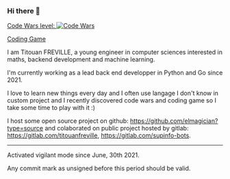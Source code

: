 ### Hi there 👋

[Code Wars level: ![Code Wars](https://www.codewars.com/users/switchelven/badges/micro)](https://www.codewars.com/users/switchelven) 

[Coding Game](https://www.codingame.com/profile/4a90e43cd348ac7aa183c0843cfc2a641283514)

I am Titouan FREVILLE, a young engineer in computer sciences interested in maths, backend development and machine learning.

I'm currently working as a lead back end developper in Python and Go since 2021.

I love to learn new things every day and I often use langage I don't know in custom project and I recently discovered code wars and coding game so I take some time to play with it :)

I host some open source project on github: https://github.com/elmagician?type=source and colaborated on public project hosted by gitlab: https://gitlab.com/titouanfreville, https://gitlab.com/supinfo-bots.

--------


Activated vigilant mode since June, 30th 2021. 

Any commit mark as unsigned before this period should be valid.

